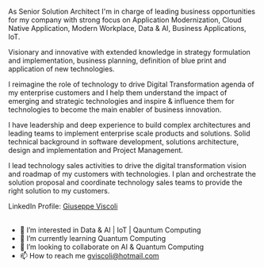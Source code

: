 As Senior Solution Architect I'm in charge of leading business opportunities for my company with strong focus on Application Modernization, Cloud Native Application, Modern Workplace, Data & AI, Business Applications, IoT.

Visionary and innovative with extended knowledge in strategy formulation and implementation, business planning, definition of blue print and application of new technologies.

I reimagine the role of technology to drive Digital Transformation agenda of my enterprise customers and I help them understand the impact of emerging and strategic technologies and inspire & influence them for technologies to become the main enabler of business innovation.

I have leadership and deep experience to build complex architectures and leading teams to implement enterprise scale products and solutions. Solid technical background in software development, solutions architecture, design and implementation and Project Management.

I lead technology sales activities to drive the digital transformation vision and roadmap of my customers with technologies. I plan and orchestrate the solution proposal and coordinate technology sales teams to provide the right solution to my customers.

<div class="badge-base LI-profile-badge" data-locale="en_US" data-size="medium" data-theme="light" data-type="VERTICAL" data-vanity="viscoli" data-version="v1">LinkedIn Profile: <a class="badge-base__link LI-simple-link" href="https://it.linkedin.com/in/viscoli?trk=profile-badge">Giuseppe Viscoli</a></div>

<BR>
              
- 👀 I’m interested in Data & AI | IoT | Qauntum Computing
- 🌱 I’m currently learning Quantum Computing
- 💞️ I’m looking to collaborate on AI & Quantum Computing
- 📫 How to reach me gviscoli@hotmail.com

<!---
gviscoli/gviscoli is a ✨ special ✨ repository because its `README.md` (this file) appears on your GitHub profile.
You can click the Preview link to take a look at your changes.
--->
